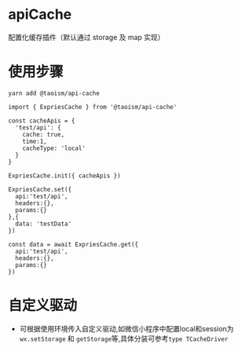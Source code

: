 # apiCache

配置化缓存插件（默认通过 storage 及 map 实现）

# 使用步骤

```
yarn add @taoism/api-cache

import { ExpriesCache } from '@taoism/api-cache'

const cacheApis = {
  'test/api': {
    cache: true,
    time:1,
    cacheType: 'local'
  }
}

ExpriesCache.init({ cacheApis })

ExpriesCache.set({
  api:'test/api',
  headers:{},
  params:{}
},{
  data: 'testData'
})

const data = await ExpriesCache.get({
  api:'test/api',
  headers:{},
  params:{}
})

```

# 自定义驱动
- 可根据使用环境传入自定义驱动,如微信小程序中配置local和session为 `wx.setStorage` 和 `getStorage`等,具体分装可参考`type TCacheDriver`
